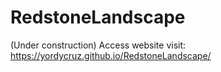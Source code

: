 # RedstoneLandscape

(Under construction) Access website visit: https://yordycruz.github.io/RedstoneLandscape/
